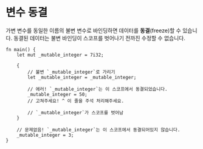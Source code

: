 # 변수 동결

가변 변수를 동일한 이름의 불변 변수로 바인딩하면 데이터를 **동결**(freeze)할 수 있습니다.
동결된 데이터는 불변 바인딩이 스코프를 벗어나기 전까진 수정할 수 없습니다.

```rust,editable,ignore,mdbook-runnable
fn main() {
    let mut _mutable_integer = 7i32;

    {
        // 불변 `_mutable_integer`로 가리기
        let _mutable_integer = _mutable_integer;

        // 에러! `_mutable_integer`는 이 스코프에서 동결되었습니다.
        _mutable_integer = 50;
        // 고쳐주세요! ^ 이 줄을 주석 처리해주세요.

        // `_mutable_integer`가 스코프를 벗어남
    }

    // 문제없음! `_mutable_integer`는 이 스코프에서 동결되어있지 않습니다.
    _mutable_integer = 3;
}
```
